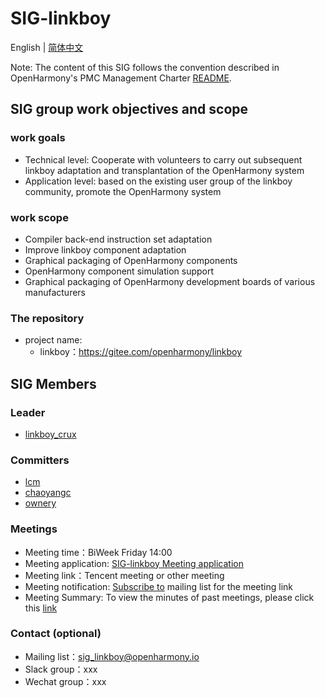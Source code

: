 # SIG-linkboy
English | [简体中文](./sig_linkboy_cn.md)

Note: The content of this SIG follows the convention described in OpenHarmony's PMC Management Charter [README](/zh/pmc.md).

## SIG group work objectives and scope

### work goals
* Technical level: Cooperate with volunteers to carry out subsequent linkboy adaptation and transplantation of the OpenHarmony system
* Application level: based on the existing user group of the linkboy community, promote the OpenHarmony system

### work scope
* Compiler back-end instruction set adaptation
* Improve linkboy component adaptation
* Graphical packaging of OpenHarmony components
* OpenHarmony component simulation support
* Graphical packaging of OpenHarmony development boards of various manufacturers

### The repository 
- project name:
  - linkboy：https://gitee.com/openharmony/linkboy


## SIG Members

### Leader
- [linkboy_crux](https://gitee.com/linkboy_crux)

### Committers
- [lcm](https://gitee.com/lcm)
- [chaoyangc](https://gitee.com/chaoyangc)
- [ownery](https://gitee.com/ownery)

### Meetings
 - Meeting time：BiWeek Friday 14:00
 - Meeting application: [SIG-linkboy Meeting application](https://shimo.im/sheets/sX5pBO7PwFkEsR1D)
 - Meeting link：Tencent meeting or other meeting
 - Meeting notification: [Subscribe to](https://lists.openatom.io/postorius/lists/sig_linkboy.openharmony.io) mailing list for the meeting link
 - Meeting Summary: To view the minutes of past meetings, please click this [link](https://gitee.com/openharmony-sig/sig-content/tree/master/linkboy/meetings)

### Contact (optional)

- Mailing list：[sig_linkboy@openharmony.io](https://lists.openatom.io/postorius/lists/sig_linkboy.openharmony.io)
- Slack group：xxx
- Wechat group：xxx
